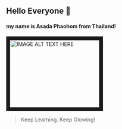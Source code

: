 ## Hello Everyone 👋

####  my name is Asada Phaohom from Thailand!

<img src="www.mypetsies.com/blog/app/uploads/2016/09/edfsaf.jpg" 
alt="IMAGE ALT TEXT HERE" width="240" height="180" border="10" />



> Keep Learning. Keep Glowing!

<!--
**watripledouble/watripledouble** is a ✨ _special_ ✨ repository because its `README.md` (this file) appears on your GitHub profile.

Here are some ideas to get you started:

- 🔭 I’m currently working on ...
- 🌱 I’m currently learning ...
- 👯 I’m looking to collaborate on ...
- 🤔 I’m looking for help with ...
- 💬 Ask me about ...
- 📫 How to reach me: ...
- 😄 Pronouns: ...
- ⚡ Fun fact: ...
-->
